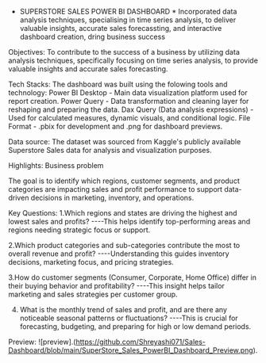 * SUPERSTORE SALES POWER BI  DASHBOARD *
Incorporated data analysis techniques, specialising in time series analysis, to deliver valuable insights, accurate sales forecassting, and interactive dashboard creation, dring business success

Objectives: 
To contribute to the success of a business by utilizing data analysis techniques, specifically focusing on time series analysis, to provide valuable insights and accurate sales forecasting.

Tech Stacks: 
The dashboard was built using the folowing tools and technology:
Power BI Desktop - Main data visualization platform used for report creation.
Power Query -  Data transformation and cleaning layer for reshaping and preparing the data.
Dax Query (Data analysis expressions) - Used for calculated measures, dynamic visuals, and conditional logic.
File Format - .pbix for development and .png for dashboard previews. 

Data source:
The dataset was sourced from Kaggle's publicly available Superstore Sales data for analysis and visualization purposes.

Highlights:
Business problem

The goal is to identify which regions, customer segments, and product categories are impacting sales and profit performance to support data-driven decisions in marketing, inventory, and operations.

Key Questions:
1.Which regions and states are driving the highest and lowest sales and profits?
----This helps identify top-performing areas and regions needing strategic focus or support.

2.Which product categories and sub-categories contribute the most to overall revenue and profit?
----Understanding this guides inventory decisions, marketing focus, and pricing strategies.

3.How do customer segments (Consumer, Corporate, Home Office) differ in their buying behavior and profitability?
----This insight helps tailor marketing and sales strategies per customer group.

4. What is the monthly trend of sales and profit, and are there any noticeable seasonal patterns or fluctuations?
----This is crucial for forecasting, budgeting, and preparing for high or low demand periods.

Preview: ![preview].(https://github.com/Shreyashi071/Sales-Dashboard/blob/main/SuperStore_Sales_PowerBI_Dashboard_Preview.png).
